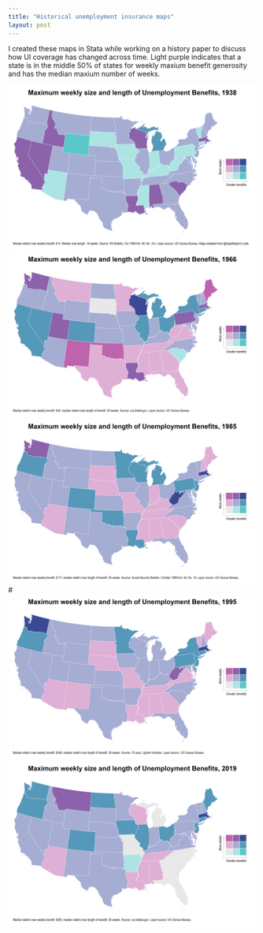 ```yaml
---
title: "Historical unemployment insurance maps"
layout: post
---
```

I created these maps in Stata while working on a history paper to discuss how UI coverage has changed across time. Light purple indicates that a state is in the middle 50% of states for weekly maxium benefit generosity and has the median maxium number of weeks.

![US Map](/assets/UI1938.png)
![US Map](/assets/UI1966.png)
![US Map](/assets/UI1985.png)
#![US Map](/assets/UI1995.png)
![US Map](/assets/UI2019.png)

